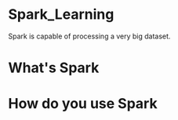 # Spark_Learning

Spark is capable of processing a very big dataset.

# What's Spark

# How do you use Spark

# 
